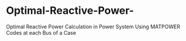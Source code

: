 # Optimal-Reactive-Power-
Optimal Reactive Power Calculation in Power System Using MATPOWER  Codes at each Bus of a Case

